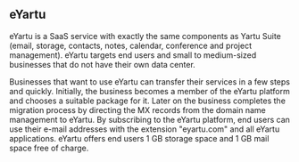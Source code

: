 ## eYartu

eYartu is a SaaS service with exactly the same components as Yartu Suite (email, storage, contacts, notes, calendar, conference and project management). eYartu targets end users and small to medium-sized businesses that do not have their own data center.

Businesses that want to use eYartu can transfer their services in a few steps and quickly. Initially, the business becomes a member of the eYartu platform and chooses a suitable package for it. Later on the business completes the migration process by directing the MX records from the domain name management to eYartu. By subscribing to the eYartu platform, end users can use their e-mail addresses with the extension "eyartu.com" and all eYartu applications. eYartu offers end users 1 GB storage space and 1 GB mail space free of charge.
